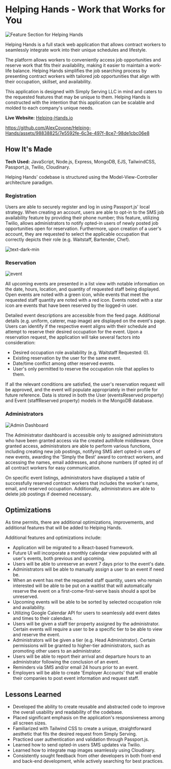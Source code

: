 # Helping Hands - Work that Works for You

![Feature Section for Helping Hands](https://user-images.githubusercontent.com/98838825/232606962-a94066b6-c7e1-4ec9-8847-c1a15aad8eb7.png)

Helping Hands is a full stack web application that allows contract workers to seamlessly integrate work into their unique schedules and lifestyle. 

The platform allows workers to conveniently access job opportunities and reserve work that fits their availability, making it easier to maintain a work-life balance. Helping Hands simplifies the job searching process by presenting contract workers with tailored job opportunities that align with their occupation, skillset, and availability. 

This application is designed with Simply Serving LLC in mind and caters to the requested features that may be unique to them. Helping Hands is constructed with the intention that this application can be scalable and molded to each company's unique needs.

**Live Website:** [Helping-Hands.io](https://www.helping-hands.io/)

https://github.com/AlexCovone/Helping-Hands/assets/98838825/7e5592fe-6c3e-497f-8ce7-98de1cbc06e8

## How It's Made

**Tech Used:** JavaScript, Node.js, Express, MongoDB, EJS, TailwindCSS, Passport.js, Twilio, Cloudinary.

Helping Hands' codebase is structured using the Model-View-Controller architecture paradigm. 

### **Registration** 

Users are able to securely register and log in using Passport.js' local strategy. When creating an account, users are able to opt-in to the SMS job availability feature by providing their phone number; this feature, utilizing Twilio, allows administrators to notify opted-in users of newly posted job opportunities open for reservation. Furthermore, upon creation of a user's account, they are requested to select the applicable occupation that correctly depicts their role (e.g. Waitstaff, Bartender, Chef).

![text-dark-min](https://github.com/AlexCovone/Helping-Hands/assets/98838825/d302ee77-6a45-45a5-935d-669745b7da69)

### **Reservation**

![event](https://github.com/AlexCovone/Helping-Hands/assets/98838825/3fd745b9-b91c-4fd0-8fc8-42ef249725f9)

All upcoming events are presented in a list view with notable information on the date, hours, location, and quantity of requested staff being displayed. Open events are noted with a green icon, while events that meet the requested staff quantity are noted with a red icon. Events noted with a star icon are events that have been reserved by the logged-in user.

Detailed event descriptions are accessible from the feed page. Additional details (e.g. uniform, caterer, map image) are displayed on the event's page. Users can identify if the respective event aligns with their schedule and attempt to reserve their desired occupation for the event. Upon a reservation request, the application will take several factors into consideration:

* Desired occupation role availability (e.g. Waitstaff Requested: 0).
* Existing reservation by the user for the same event.
* Date/time conflict among other reserved events.
* User's only permitted to reserve the occupation role that applies to them.

If all the relevant conditions are satisfied, the user's reservation request will be approved, and the event will populate appropriately in their profile for future reference. Data is stored in both the User (eventsReserved property) and Event (staffReserved property) models in the MongoDB database.

### **Administrators**

![Admin Dashboard](https://github.com/AlexCovone/Helping-Hands/assets/98838825/e863f36a-15cb-46c0-83ce-0b15a099af38)

The Administrator dashboard is accessible only to assigned administrators who have been granted access via the created authRole middleware. Once granted access, administrators are able to perform various functions, including creating new job postings, notifying SMS alert opted-in users of new events, awarding the 'Simply the Best' award to contract workers, and accessing the names, email addresses, and phone numbers (if opted in) of all contract workers for easy communication.

On specific event listings, administrators have displayed a table of successfully reserved contract workers that includes the worker's name, email, and reserved occupation. Additionally, administrators are able to delete job postings if deemed necessary. 

## Optimizations
As time permits, there are additional optimizations, improvements, and additional features that will be added to Helping Hands. 

Additional features and optimizations include:

* Application will be migrated to a React-based framework.
* Future UI will incorporate a monthly calendar view populated with all user's events, both previous and upcoming.
* Users will be able to unreserve an event 7 days prior to the event's date.
* Administrators will be able to manually assign a user to an event if need be.
* When an event has met the requested staff quantity, users who remain interested will be able to be put on a waitlist that will automatically reserve the event on a first-come-first-serve basis should a spot be unreserved.
* Upcoming events will be able to be sorted by selected occupation role and availability.
* Utilizing Google Calendar API for users to seamlessly add event dates and times to their calendars.
* Users will be given a staff tier property assigned by the administrator. Certain events will require a user to be a specific tier to be able to view and reserve the event.
* Administrators will be given a tier (e.g. Head Administrator). Certain permissions will be granted to higher-tier administrators, such as promoting other users to an administrator.
* Users will be able to report their arrival and departure hours to an administrator following the conclusion of an event.
* Reminders via SMS and/or email 24 hours prior to an event.
* Employers will be able to create 'Employer Accounts' that will enable their companies to post event information and request staff.

## Lessons Learned
* Developed the ability to create reusable and abstracted code to improve the overall usability and readability of the codebase.
* Placed significant emphasis on the application's responsiveness among all screen sizes.
* Familiarized with Tailwind CSS to create a unique, straightforward aesthetic that fits the desired request from Simply Serving.
* Practiced user authentication and validation through Passport.js.
* Learned how to send opted-in users SMS updates via Twilio.
* Learned how to integrate map images seamlessly using Cloudinary.
* Consistently sought feedback from other developers in both front-end and back-end development, while actively searching for best practices.
